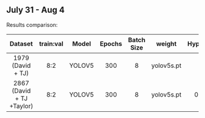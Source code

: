 ## July 31 - Aug 4

Results comparison:

| Dataset  | train:val | Model | Epochs| Batch Size|weight|Hyperparameters| mAP@0.5|Training Time(hours)|Details|
| :-----:  | :-------: |:-----:|:-----:|:---------:|:------:|:-----------:|:----:|:---:|:----:|
| 1979 (David + TJ)  | 8:2| YOLOV5 |300|8|yolov5s.pt|[hyp](../results/exp16/hyp.yaml)|0.727|4.5|[exp16](../results/exp16)|
| 2867 (David + TJ +Taylor)  |  8:2| YOLOV5|300|8|yolov5s.pt|0.01-0.0001| || [exp17]() |
